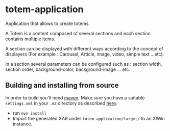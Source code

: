totem-application
=================

Application that allows to create totems.

A Totem is a content composed of several sections and each section contains multiple items.

A section can be displayed with different ways according to the concept of displayers (For example : Carousel, Article, image, video, simple text ...etc).

In a section several parameters can be configured such as : section width, section order, background-color, background-image ... etc.

## Building and installing from source

In order to build you'll need [maven](http://maven.apache.org). Make sure you have a suitable `settings.xml` in your `.m2` directory as described [here](http://dev.xwiki.org/xwiki/bin/view/Community/Building).

* run `mvn install`
* Import the generated XAR under `totem-application/target/` to an XWiki instance.
